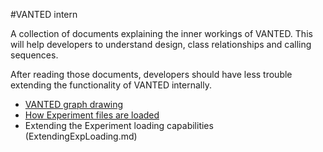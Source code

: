 #VANTED intern

A collection of documents explaining the inner workings of VANTED.
This will help developers to understand design, class relationships and calling sequences.

After reading those documents, developers should have less trouble extending the functionality of VANTED internally.

* [VANTED graph drawing](VantedGraphDrawing.md)
* [How Experiment files are loaded](LoadingExperiments.md)
* Extending the Experiment loading capabilities (ExtendingExpLoading.md)